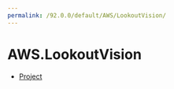 ```yaml
---
permalink: /92.0.0/default/AWS/LookoutVision/
---
```


# AWS.LookoutVision



* [Project](Project.md)